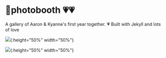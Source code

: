 # 📸photobooth 💗💗
A gallery of Aaron & Kyanne's first year together. 💗 Built with Jekyll and lots of love

![](https://kyanne.gitlab.io/photobooth/assets/images/solo-kyanne.jpeg){:height="50%" width="50%"}

![](https://kyanne.gitlab.io/photobooth/assets/images/solo-aaron.jpeg){:height="50%" width="50%"}

